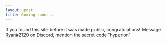 ```yaml
---
layout: post
title: Coming soon...
---
```


If you found this site before it was made public, congratulations! Message Ryan#2120 on Discord, mention the secret code "hyperion"
